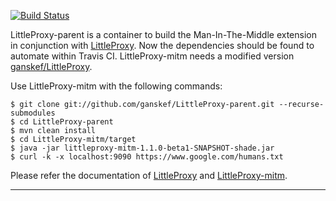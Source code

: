 [![Build Status](https://travis-ci.org/ganskef/LittleProxy-parent.png?branch=master)](https://travis-ci.org/ganskef/LittleProxy-parent)

LittleProxy-parent is a container to build the Man-In-The-Middle extension in conjunction with [LittleProxy](https://github.com/adamfisk/LittleProxy). Now the dependencies should be found to automate within Travis CI. LittleProxy-mitm needs a modified version [ganskef/LittleProxy](https://github.com/ganskef/LittleProxy).

Use LittleProxy-mitm with the following commands:

```
$ git clone git://github.com/ganskef/LittleProxy-parent.git --recurse-submodules
$ cd LittleProxy-parent
$ mvn clean install
$ cd LittleProxy-mitm/target
$ java -jar littleproxy-mitm-1.1.0-beta1-SNAPSHOT-shade.jar
$ curl -k -x localhost:9090 https://www.google.com/humans.txt
```
Please refer the documentation of [LittleProxy](https://github.com/ganskef/LittleProxy) and [LittleProxy-mitm](https://github.com/ganskef/LittleProxy-mitm).

------

